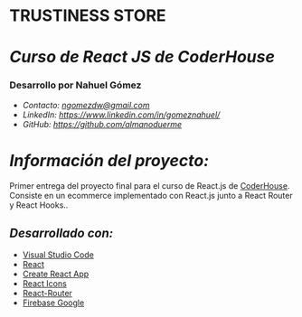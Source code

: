 # **TRUSTINESS STORE**
# *Curso de React JS de CoderHouse*
### **Desarrollo por Nahuel Gómez**

- *Contacto: ngomezdw@gmail.com*
- *LinkedIn: https://www.linkedin.com/in/gomeznahuel/*
- *GitHub: https://github.com/almanoduerme*

# *Información del proyecto:*

Primer entrega del proyecto final para el curso de React.js de [CoderHouse](https://www.coderhouse.com).
Consiste en un ecommerce implementado con React.js junto a React Router y React Hooks..

## *Desarrollado con:*

- [Visual Studio Code](https://code.visualstudio.com/)
- [React](https://reactjs.org/)
- [Create React App](https://create-react-app.dev/)
- [React Icons](https://react-icons.github.io/react-icons/)
- [React-Router](https://reactrouter.com/docs/en/v6/)
- [Firebase Google](https://firebase.google.com/?hl=es)
